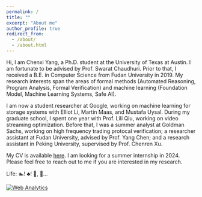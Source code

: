 ```yaml
---
permalink: /
title: ""
excerpt: "About me"
author_profile: true
redirect_from: 
  - /about/
  - /about.html
---
```


Hi, I am Chenxi Yang, a Ph.D. student at the University of Texas at Austin. I am fortunate to be advised by <a href="http://www.cs.utexas.edu/~swarat/" style="text-decoration: none">Prof. Swarat Chaudhuri</a>. Prior to that, I received a B.E. in Computer Science from Fudan University in 2019. My research interests span the areas of formal methods (Automated Reasoning, Program Analysis, Formal Verification) and machine learning (Foundation Model, Machine Learning Systems, Safe AI).

I am now a student researcher at Google, working on machine learning for storage systems with <a href="http://alumni.soe.ucsc.edu/~yanli/" style="text-decoration: none">Elliot Li</a>, <a href="http://martin-maas.com" style="text-decoration: none">Martin Maas</a>, and Mustafa Uysal. During my graduate school, I spent one year with <a href="https://www.cs.utexas.edu/~lili/" style="text-decoration: none">Prof. Lili Qiu</a>, working on video streaming optimization. Before that, I was a summer analyst at Goldman Sachs, working on high frequency trading protocal verification; a researcher assistant at Fudan University, advised by <a href="https://chenyang03.wordpress.com/" style="text-decoration: none">Prof. Yang Chen</a>; and a research assistant in Peking University, supervised by <a href="http://soar.group/chenren/" style="text-decoration: none">Prof. Chenren Xu</a>.

My CV is available [here](https://chenxi-yang.github.io/files/CV_ChenxiYang.pdf). I am looking for a summer internship in 2024. Please feel free to reach out to me if you are interested in my research.

Life: 🏊! <a href="https://chenxi-yang.github.io/images/poker.png" style="text-decoration: none">♣️</a>! 🎿, <a href="https://chenxi-yang.github.io/images/hiking.jpg" style="text-decoration: none">🧗</a>...



<!-- Default Statcounter code for github hompage
https://cxyang1997.github.io/ -->
<script type="text/javascript">
var sc_project=12178457; 
var sc_invisible=1; 
var sc_security="0c3d84b6"; 
</script>
<script type="text/javascript"
src="https://www.statcounter.com/counter/counter.js"
async></script>
<noscript><div class="statcounter"><a title="Web Analytics"
href="https://statcounter.com/" target="_blank"><img
class="statcounter"
src="https://c.statcounter.com/12178457/0/0c3d84b6/1/"
alt="Web Analytics"></a></div></noscript>
<!-- End of Statcounter Code -->
